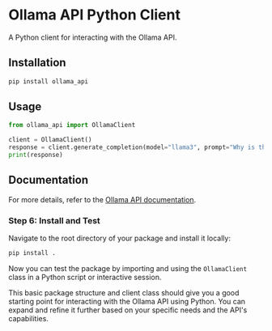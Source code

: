 # Ollama API Python Client

A Python client for interacting with the Ollama API.

## Installation

```bash
pip install ollama_api
```

## Usage

```python
from ollama_api import OllamaClient

client = OllamaClient()
response = client.generate_completion(model="llama3", prompt="Why is the sky blue?")
print(response)
```

## Documentation

For more details, refer to the [Ollama API documentation](https://github.com/ollama/ollama/tree/main/docs).


### Step 6: Install and Test

Navigate to the root directory of your package and install it locally:

```bash
pip install .
```

Now you can test the package by importing and using the `OllamaClient` class in a Python script or interactive session.

This basic package structure and client class should give you a good starting point for interacting with the Ollama API using Python. You can expand and refine it further based on your specific needs and the API's capabilities.
